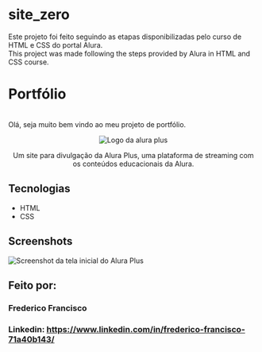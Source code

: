 # site_zero
Este projeto foi feito seguindo as etapas disponibilizadas pelo curso de HTML e CSS do portal Alura.
</br>
This project was made following the steps provided by Alura in HTML and CSS course.

# Portfólio
</br>Olá, seja muito bem vindo ao meu projeto de portfólio.

<p align="center"> <img src="https://github.com/MonicaHillman/aluraplus/blob/aula04/img/Logo.png?raw=true" alt="Logo da alura plus"> </p>
<p align="center">Um site para divulgação da Alura Plus, uma plataforma de streaming com os conteúdos educacionais da Alura.</p>

## Tecnologias
* HTML
* CSS

## Screenshots
![Screenshot da tela inicial do Alura Plus](https://imgur.com/nKUf7MK.png)

## Feito por:

### Frederico Francisco

### Linkedin: https://www.linkedin.com/in/frederico-francisco-71a40b143/
